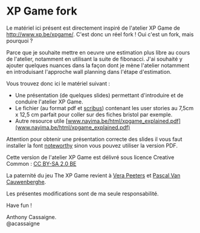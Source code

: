 # XP Game fork

Le matériel ici présent est directement inspiré de l'atelier XP Game de http://www.xp.be/xpgame/. C'est donc un réel fork !
Oui c'est un fork, mais pourquoi ?

Parce que je souhaite mettre en oeuvre une estimation plus libre au cours de l'atelier, notamment en utilisant la suite de fibonacci. J'ai souhaité y ajouter quelques nuances dans la façon dont je mène l'atelier notamment en introduisant l'approche wall planning dans l'étape d'estimation.

Vous trouvez donc ici le matériel suivant :

- Une présentation (de quelques slides) permettant d'introduire et de conduire l'atelier XP Game.
- Le fichier (au format pdf et [scribus](http://www.scribus.net/)) contenant les user stories au 7,5cm x 12,5 cm parfait pour coller sur des fiches bristol par exemple.
- Autre resource utile [www.nayima.be/html/xpgame_explained.pdf](www.nayima.be/html/xpgame_explained.pdf)


Attention pour obtenir une présentation correcte des slides il vous faut installer la font [noteworthy](http://tinyurl.com/noteworthy-ttc) sinon vous pouvez utiliser la version PDF.

Cette version de l'atelier XP Game est délivré sous licence Creative Common : [CC BY-SA 2.0 BE](http://creativecommons.org/licenses/by-sa/2.0/be/)


La paternité du jeu The XP Game revient à [Vera Peeters](http://www.agilebelgium.be/xpgame/) et [Pascal Van Cauwenberghe](http://www.agilebelgium.be/xpgame/).

Les présentes modifications sont de ma seule responsabilité.

Have fun !  

Anthony Cassaigne.  
@acassaigne
